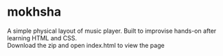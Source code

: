 # mokhsha
A simple physical layout of music player.
Built to improvise hands-on after learning HTML and CSS.\
Download the zip and open index.html to view the page
